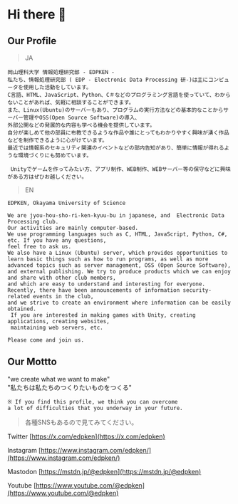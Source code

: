 <!-- # ## ### #### ##### ###### #は一番大きい。　######は一番小さい。それを理解した上で、文字の大きさを調節しよう！！ -->

# Hi there 👋

## Our Profile

> JA
```
岡山理科大学 情報処理研究部 - EDPKEN -
私たち、情報処理研究部 ( EDP - Electronic Data Processing 研-)は主にコンピュータを使用した活動をしています。 
C言語、HTML、JavaScript、Python、C＃などのプログラミング言語を使っていて、わからないことがあれば、気軽に相談することができます。 
また、Linux(Ubuntu)のサーバーもあり、プログラムの実行方法などの基本的なことからサーバー管理やOSS(Open Source Software)の導入、
外部公開などの発展的な内容も学べる機会を提供しています。 
自分が楽しめて他の部員に布教できるような作品や誰にとってもわかりやすく興味が湧く作品などを制作できるように心がけています。 
最近では情報系のセキュリティ関連のイベントなどの部内告知があり、簡単に情報が得れるような環境づくりにも努めています。 

 Unityでゲームを作ってみたい方、アプリ制作、WEB制作、WEBサーバー等の保守などに興味がある方はぜひお越しください。 
```
> EN
```
EDPKEN, Okayama University of Science

We are jyou-hou-sho-ri-ken-kyuu-bu in japanese, and  Electronic Data Processing club. 
Our activities are mainly computer-based. 
We use programming languages such as C, HTML, JavaScript, Python, C#, etc. If you have any questions, 
feel free to ask us. 
We also have a Linux (Ubuntu) server, which provides opportunities to learn basic things such as how to run programs, as well as more advanced topics such as server management, OSS (Open Source Software), 
and external publishing. We try to produce products which we can enjoy and share with other club members, 
and which are easy to understand and interesting for everyone. 
Recently, there have been announcements of information security-related events in the club, 
and we strive to create an environment where information can be easily obtained. 
 If you are interested in making games with Unity, creating applications, creating websites,
 maintaining web servers, etc.

Please come and join us. 
```

## Our Mottto

"we create what we want to make"<br>
"私たちは私たちのつくりたいものをつくる"<br>

```
※ If you find this profile, we think you can overcome 
a lot of difficulties that you underway in your future. 
```

> 各種SNSもあるので見てみてください。

Twitter
[https://x.com/edpken](https://x.com/edpken)

Instagram
[https://www.instagram.com/edpken/](https://www.instagram.com/edpken/)

Mastodon
[https://mstdn.jp/@edpken](https://mstdn.jp/@edpken)

Youtube
[https://www.youtube.com/@edpken](https://www.youtube.com/@edpken)



<!--

**Here are some ideas to get you started:**

🙋‍♀️ A short introduction - what is your organization all about?
🌈 Contribution guidelines - how can the community get involved?
👩‍💻 Useful resources - where can the community find your docs? Is there anything else the community should know?
🍿 Fun facts - what does your team eat for breakfast?
🧙 Remember, you can do mighty things with the power of [Markdown](https://docs.github.com/github/writing-on-github/getting-started-with-writing-and-formatting-on-github/basic-writing-and-formatting-syntax)
-->

